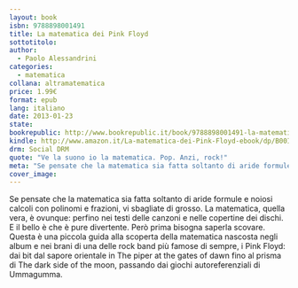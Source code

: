 ```yaml
---
layout: book
isbn: 9788898001491
title: La matematica dei Pink Floyd
sottotitolo:
author:
  - Paolo Alessandrini
categories:
  - matematica
collana: altramatematica
price: 1.99€
format: epub
lang: italiano
date: 2013-01-23
state:
bookrepublic: http://www.bookrepublic.it/book/9788898001491-la-matematica-dei-pink-floyd/
kindle: http://www.amazon.it/La-matematica-dei-Pink-Floyd-ebook/dp/B00I0APG7E/
drm: Social DRM
quote: "Ve la suono io la matematica. Pop. Anzi, rock!"
meta: "Se pensate che la matematica sia fatta soltanto di aride formule e noiosi calcoli con polinomi e frazioni, vi sbagliate di grosso. La matematica, quella vera, è ovunque: perfino nei testi delle canzoni e nelle copertine dei dischi."
cover_image:
---
```

Se pensate che la matematica sia fatta soltanto di aride formule e noiosi calcoli con polinomi e frazioni, vi sbagliate di grosso. La matematica, quella vera, è ovunque: perfino nei testi delle canzoni e nelle copertine dei dischi. E il bello è che è pure divertente. Però prima bisogna saperla scovare. Questa è una piccola guida alla scoperta della matematica nascosta negli album e nei brani di una delle rock band più famose di sempre, i Pink Floyd: dai bit dal sapore orientale in The piper at the gates of dawn fino al prisma di The dark side of the moon, passando dai giochi autoreferenziali di Ummagumma.